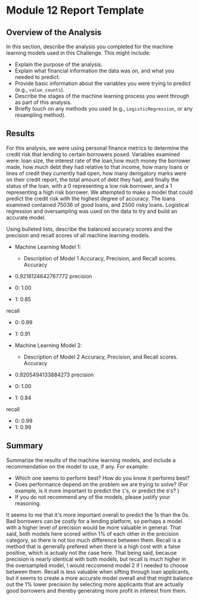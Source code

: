 # Module 12 Report Template

## Overview of the Analysis

In this section, describe the analysis you completed for the machine learning models used in this Challenge. This might include:

* Explain the purpose of the analysis.
* Explain what financial information the data was on, and what you needed to predict.
* Provide basic information about the variables you were trying to predict (e.g., `value_counts`).
* Describe the stages of the machine learning process you went through as part of this analysis.
* Briefly touch on any methods you used (e.g., `LogisticRegression`, or any resampling method).

## Results
For this analysis, we were using personal finance metrics to determine the credit risk that lending to certain borrowers posed. Variables examined were: loan size, the interest rate of the loan,how much money the borrower made, how much debt they had relative to that income, how many loans or lines of credit they currently had open, how many derogatory marks were on their credit report, the total amount of debt they had, and finally the status of the loan, with a 0 representing a low risk borrower, and a 1 representing a high risk borrower. We attempted to make a model that could predict the credit risk with the highest degree of accuracy. The loans examined contained 75036 of good loans, and 2500 risky loans. Logistical regression and oversampling was used on the data to try and build an accurate model. 

Using bulleted lists, describe the balanced accuracy scores and the precision and recall scores of all machine learning models.

* Machine Learning Model 1:
  * Description of Model 1 Accuracy, Precision, and Recall scores.
Accuracy
* 0.9218124642767772
precision

* 0: 1.00      

* 1: 0.85              

recall

* 0: 0.99 
* 1: 0.91  
* Machine Learning Model 2:
  * Description of Model 2 Accuracy, Precision, and Recall scores.
Accuracy
* 0.9205494133884273
precision     

* 0: 1.00    
* 1: 0.84

recall 
* 0: 0.99
* 1: 0.99


## Summary

Summarize the results of the machine learning models, and include a recommendation on the model to use, if any. For example:
* Which one seems to perform best? How do you know it performs best?
* Does performance depend on the problem we are trying to solve? (For example, is it more important to predict the `1`'s, or predict the `0`'s? )
* If you do not recommend any of the models, please justify your reasoning.

It seems to me that it's more important overall to predict the 1s than the 0s. Bad borrowers can be costly for a lending platform, so perhaps a model with a higher level of precision would be more valuable in general. That said, both models here scored within 1% of each other in the precision category, so there is not too much difference between them. Recall is a method that is generally prefered when there is a high cost with a false positive, which is actualy not the case here. That being said, because precision is nearly identical with both models, but recall is much higher in the oversampled model, I would reccomend model 2 if I needed to choose between them. Recall is less valuable when sifting through loan applicants, but it seems to create a more accurate model overall and that might balance out the 1% lower precision by selecting more applicants that are actually good borrowers and thereby generating more profit in interest from them. 